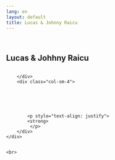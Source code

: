 ```yaml
---
lang: en
layout: default
title: Lucas & Johnny Raicu
---
```


<br>
<div class="container">
    <h2>Lucas & Johhny Raicu</h2>
    <div class="row">
        <div class="col-sm-4">
            <img class="img img-responsive" src="{{ site.baseurl }}/img/music/.jpg" alt="" />
          
            

        </div> 
        <div class="col-sm-4"> 
<br>
<br>
<br>

            <p style="text-align: justify">
            <strong>
             </p>
        </div>
    </div>

    
    <br>   
</div>
<br>
<br>